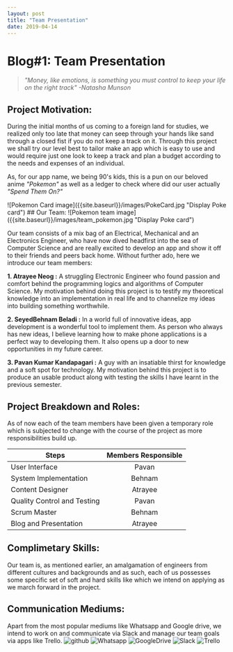 ```yaml
---
layout: post
title: "Team Presentation"
date: 2019-04-14
---
```


# **Blog#1: Team Presentation**
> *"Money, like emotions, is something you must control to keep your life on the right track"
  -Natasha Munson*


## Project Motivation:

During the initial months of us coming to a foreign land for studies, we realized only too late that money can seep through your hands like sand through a closed fist if you do not keep a track on it. Through this project we shall try our level best to tailor make an app which is easy to use and would require just one look to keep a track and plan a budget according to the needs and expenses of an individual.

As, for our app name, we being 90's kids, this is a pun on our beloved anime *"Pokemon"* as well as a ledger to check where did our user actually *"Spend Them On?"*

<span align="center">
![Pokemon Card image]({{site.baseurl}}/images/PokeCard.jpg "Display Poke card")
</span>
## Our Team:

<span align="center">
![Pokemon team image]({{site.baseurl}}/images/team_pokemon.jpg "Display Poke card")
</span>

Our team consists of a mix bag of an Electrical, Mechanical and an Electronics Engineer, who have now dived headfirst into the sea of Computer Science and are  really excited to develop an app and show it off to their friends and peers back home. Without further ado, here we introduce our team members:

**1. Atrayee Neog :** A struggling Electronic Engineer who found passion and comfort behind the programming logics and algorithms of Computer Science. My motivation behind doing this project is to testify my theoretical knowledge into an implementation in real life and to channelize my ideas into building something worthwhile.

**2. SeyedBehnam Beladi :** In a world full of innovative ideas, app development is a wonderful tool to implement them. As person who always has new ideas, I believe learning how to make phone applications is a perfect way to developing them. It also opens up a door to new opportunities in my future career.

**3. Pavan Kumar Kandapagari :** A guy with an insatiable thirst for knowledge and a soft spot for technology. My motivation behind this project is to produce an usable product along with testing the skills I have learnt in the previous semester.

## Project Breakdown and Roles:

As of now each of the team members have been given a temporary role which is subjected to change with the course of the project as more responsibilities build up.



| Steps       | Members Responsible           |
| ------------- |:-------------:|
| User Interface     | Pavan |
| System Implementation    | Behnam      |
| Content Designer | Atrayee     |
| Quality Control and Testing     | Pavan |
| Scrum Master    | Behnam      |
| Blog and Presentation | Atrayee     |

## **Complimetary Skills:**

Our team is, as mentioned earlier, an amalgamation of engineers from different cultures and backgrounds and as such, each of us possesses some specific set of soft and hard skills like which we intend on applying as we march forward in the project.

## **Communication Mediums:**

Apart from the most popular mediums like Whatsapp and Google drive, we intend to work on and communicate via Slack and manage our team goals via apps like Trello.
<span align="center">
![github]({{site.baseurl}}/images/GitHub-Mark-120px-plus.png "Display Poke card")
![Whatsapp]({{site.baseurl}}/images/WhatsApp_Logo_1.png "Display Poke card")
![GoogleDrive]({{site.baseurl}}/images/Google_Drive_logo.png "Display Poke card")
![Slack]({{site.baseurl}}/images/slack_logo.jpg "Display Poke card")
![Trello]({{site.baseurl}}/images/trello_logo.png "Display Poke card")
</span>
